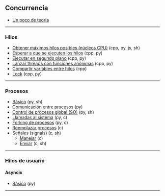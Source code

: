 ## Concurrencia
- [Un poco de teoría](https://github.com/mondeja/fullstack/tree/master/backend/src/029-concurrencia/teoria.md)

__________________________

### Hilos
- [Obtener máximos hilos posibles (núcleos CPU)](https://github.com/mondeja/fullstack/tree/master/backend/src/029-concurrencia/hilos/max_threads) (cpp, py, js, sh)
- [Esperar a que se ejecuten los hilos](https://github.com/mondeja/fullstack/tree/master/backend/src/029-concurrencia/hilos/join) (cpp, py)
- [Ejecutar en segundo plano](https://github.com/mondeja/fullstack/tree/master/backend/src/029-concurrencia/hilos/detach) (cpp, py)
- [Lanzar threads con funciones anónimas](https://github.com/mondeja/fullstack/tree/master/backend/src/029-concurrencia/hilos/lambdas) (cpp, py)
- [Compartir variables entre hilos](https://github.com/mondeja/fullstack/tree/master/backend/src/029-concurrencia/hilos/atomic) (cpp)
- [Lock](https://github.com/mondeja/fullstack/tree/master/backend/src/029-concurrencia/hilos/lock) (cpp, py)


__________________________

### Procesos
- [Básico](https://github.com/mondeja/fullstack/tree/master/backend/src/029-concurrencia/procesos/basico) (py, sh)
- [Comunicación entre procesos](https://github.com/mondeja/fullstack/tree/master/backend/src/029-concurrencia/procesos/comunicacion) (py)
- [Control de procesos global (SO)](https://github.com/mondeja/fullstack/tree/master/backend/src/029-concurrencia/procesos/os_control) (py, sh)
- [Llamadas al sistema](https://github.com/mondeja/fullstack/tree/master/backend/src/029-concurrencia/procesos/system_calls) (py, c)
- [Forking de procesos](https://github.com/mondeja/fullstack/tree/master/backend/src/029-concurrencia/procesos/fork) (py, c)
- [Reemplazar procesos](https://github.com/mondeja/fullstack/tree/master/backend/src/029-concurrencia/procesos/replace) (c)
- [Señales (signals)](https://github.com/mondeja/fullstack/tree/master/backend/src/029-concurrencia/procesos/signals) (c, sh)
    - [Manejar](https://github.com/mondeja/fullstack/tree/master/backend/src/029-concurrencia/procesos/signals/handle) (c)
    - [Enviar](https://github.com/mondeja/fullstack/tree/master/backend/src/029-concurrencia/procesos/signals/send) (c, sh)

__________________________

### Hilos de usuario
#### Asyncio
- [Básico](https://github.com/mondeja/fullstack/tree/master/backend/src/029-concurrencia/hilos_de_usuario/basico) (py)

__________________________
